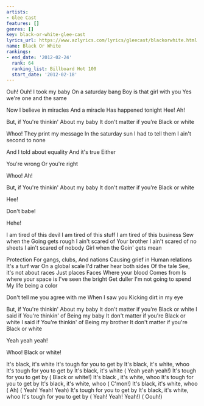 ```yaml
---
artists:
- Glee Cast
features: []
genres: []
key: black-or-white-glee-cast
lyrics_url: https://www.azlyrics.com/lyrics/gleecast/blackorwhite.html
name: Black Or White
rankings:
- end_date: '2012-02-24'
  rank: 64
  ranking_list: Billboard Hot 100
  start_date: '2012-02-18'
---
```



Ouh!
Ouh!
I took my baby
On a saturday bang
Boy is that girl with you
Yes we're one and the same


Now I believe in miracles
And a miracle
Has happened tonight
Hee!
Ah!


But, if
You're thinkin'
About my baby
It don't matter if you're
Black or white


Whoo!
They print my message
In the saturday sun
I had to tell them
I ain't second to none


And I told about equality
And it's true
Either


You're wrong
Or you're right


Whoo!
Ah!


But, if
You're thinkin'
About my baby
It don't matter if you're
Black or white


Hee!


Don't babe!


Hehe!


I am tired of this devil
I am tired of this stuff
I am tired of this business
Sew when the
Going gets rough
I ain't scared of
Your brother
I ain't scared of no sheets
I ain't scared of nobody
Girl when the
Goin' gets mean


Protection
For gangs, clubs,
And nations
Causing grief in
Human relations
It's a turf war
On a global scale
I'd rather hear both sides
Of the tale
See, it's not about races
Just places
Faces
Where your blood
Comes from
Is where your space is
I've seen the bright
Get duller
I'm not going to spend
My life being a color


Don't tell me you agree with me
When I saw you
Kicking dirt in my eye


But, if
You're thinkin'
About my baby
It don't matter if you're
Black or white
I said if
You're thinkin' of
Being my baby
It don't matter if you're
Black or white
I said if
You're thinkin' of
Being my brother
It don't matter if you're
Black or white


Yeah yeah yeah!


Whoo!
Black or white!


It's black, it's white
It's tough for you to get by
It's black, it's white, whoo
It's tough for you to get by
It's black, it's white
( Yeah yeah yeah!)
It's tough for you to get by
( Black or white!)
It's black , it's white, whoo
It's tough for you to get by
It's black, it's white, whoo
( C'mon!)
It's black, it's white, whoo
( Ah)
( Yeah! Yeah! Yeah)
It's tough for you to get by
It's black, it's white, whoo
It's tough for you to get by
( Yeah! Yeah! Yeah!)
( Oouh!)



